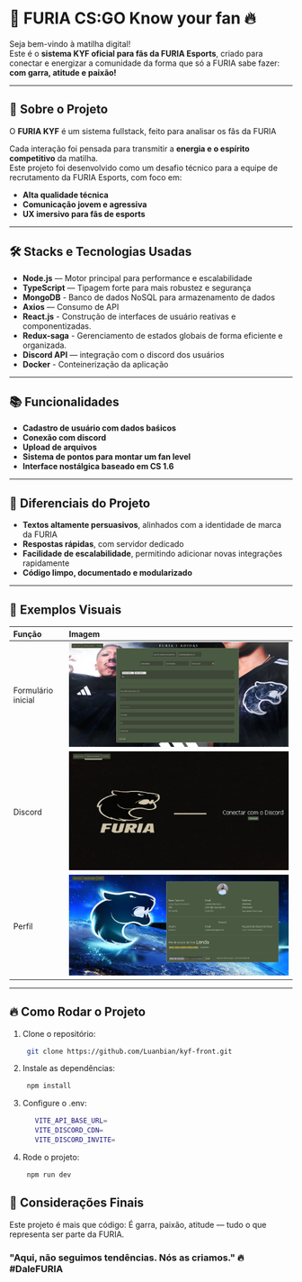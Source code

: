 # 🦁 FURIA CS:GO Know your fan 🔥

Seja bem-vindo à matilha digital!  
Este é o **sistema KYF oficial para fãs da FURIA Esports**, criado para conectar e energizar a comunidade da forma que só a FURIA sabe fazer: **com garra, atitude e paixão!**

---

## 🚀 Sobre o Projeto

O **FURIA KYF** é um sistema fullstack, feito para analisar os fãs da FURIA

Cada interação foi pensada para transmitir a **energia e o espírito competitivo** da matilha.  
Este projeto foi desenvolvido como um desafio técnico para a equipe de recrutamento da FURIA Esports, com foco em:

- **Alta qualidade técnica**
- **Comunicação jovem e agressiva**
- **UX imersivo para fãs de esports**

---

## 🛠️ Stacks e Tecnologias Usadas

- **Node.js** — Motor principal para performance e escalabilidade
- **TypeScript** — Tipagem forte para mais robustez e segurança
- **MongoDB** - Banco de dados NoSQL para armazenamento de dados
- **Axios** — Consumo de API
- **React.js** - Construção de interfaces de usuário reativas e componentizadas.
- **Redux-saga** - Gerenciamento de estados globais de forma eficiente e organizada.
- **Discord API** — integração com o discord dos usuários
- **Docker** - Conteinerização da aplicação

---

## 📚 Funcionalidades

- **Cadastro de usuário com dados baśicos**
- **Conexão com discord**
- **Upload de arquivos**
- **Sistema de pontos para montar um fan level**
- **Interface nostálgica baseado em CS 1.6**

---

## 🎯 Diferenciais do Projeto

- **Textos altamente persuasivos**, alinhados com a identidade de marca da FURIA
- **Respostas rápidas**, com servidor dedicado
- **Facilidade de escalabilidade**, permitindo adicionar novas integrações rapidamente
- **Código limpo, documentado e modularizado**

---

## 📸 Exemplos Visuais

| Função             | Imagem                                                                            |
| :----------------- | :-------------------------------------------------------------------------------- |
| Formulário inicial | ![Start Screen](https://github.com/Luanbian/kyf-front/blob/main/public/basic.png) |
| Discord            | ![Clipes](https://github.com/Luanbian/kyf-front/blob/main/public/disc.png)        |
| Perfil             | ![Lineup](https://github.com/Luanbian/kyf-front/blob/main/public/profile.png)     |

---

## 🔥 Como Rodar o Projeto

1. Clone o repositório:
   ```bash
    git clone https://github.com/Luanbian/kyf-front.git
   ```
2. Instale as dependências:
   ```bash
    npm install
   ```
3. Configure o .env:

   ```bash
      VITE_API_BASE_URL=
      VITE_DISCORD_CDN=
      VITE_DISCORD_INVITE=
   ```

4. Rode o projeto:
   ```bash
    npm run dev
   ```

## 🦁 Considerações Finais

Este projeto é mais que código:
É garra, paixão, atitude — tudo o que representa ser parte da FURIA.

### "Aqui, não seguimos tendências. Nós as criamos." 🔥 #DaleFURIA

